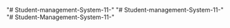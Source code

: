 "# Student-management-System-11-" 
"# Student-management-System-11-" 
"# Student-Management-System-11-" 
